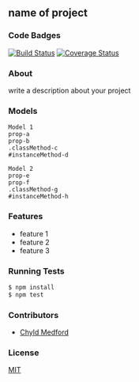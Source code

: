 ## name of project
### Code Badges
[![Build Status](https://travis-ci.org/mkeef1/the-derby.svg?branch=master)](https://travis-ci.org/mkeef1/the-derby)
[![Coverage Status](https://coveralls.io/repos/mkeef1/the-derby/badge.png)](https://coveralls.io/r/mkeef1/the-derby)

### About
write a description about your project

### Models
```
Model 1
prop-a
prop-b
.classMethod-c
#instanceMethod-d
```

```
Model 2
prop-e
prop-f
.classMethod-g
#instanceMethod-h
```

### Features
- feature 1
- feature 2
- feature 3

### Running Tests
```bash
$ npm install
$ npm test
```

### Contributors
- [Chyld Medford](https://github.com/chyld)

### License
[MIT](LICENSE)


